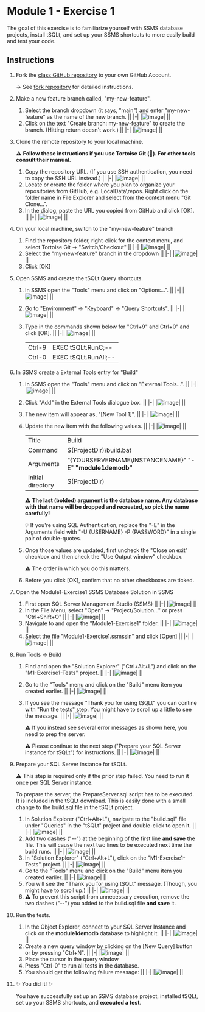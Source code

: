 # Module 1 - Exercise 1
The goal of this exercise is to familiarize yourself with SSMS database projects, install tSQLt, and set up your SSMS shortcuts to more easily build and test your code.

## Instructions

1. Fork the [class GitHub repository](https://github.com/sqlity-net/dataplatform-devops-demos) to your own GitHub Account.

   → See [fork repository](../../../) for detailed instructions.
   
1. Make a new feature branch called, "my-new-feature".
   1. Select the branch dropdown (it says, "main") and enter "my-new-feature" as the name of the new branch.
      ||
      |-|
      |![image](https://user-images.githubusercontent.com/298017/113496568-e1f17580-94c8-11eb-9a56-87963d9920fb.png)|
      ||
   1. Click on the text "Create branch: my-new-feature" to create the branch. (Hitting return doesn't work.)
      ||
      |-|
      |![image](https://user-images.githubusercontent.com/298017/113496576-f3d31880-94c8-11eb-95bb-dab2ac2767aa.png)|
      ||
      
1. Clone the remote repository to your local machine.

   :warning: **Follow these instructions if you use Tortoise Git (:turtle:). For other tools consult their manual.**
   1. Copy the repository URL. (If you use SSH authentication, you need to copy the SSH URL instead.)
      ||
      |-|
      |![image](https://user-images.githubusercontent.com/298017/113521157-9e991480-9565-11eb-9f68-732a628183cb.png)|
      ||
   1. Locate or create the folder where you plan to organize your repositories from GitHub, e.g. LocalData\repos. Right click on the folder name in File Explorer and select from the context menu "Git Clone...".
   1. In the dialog, paste the URL you copied from GitHub and click [OK].
      ||
      |-|
      |![image](https://user-images.githubusercontent.com/298017/113521237-2a12a580-9566-11eb-9e8f-be9226ff373c.png)|
      ||
      
1. On your local machine, switch to the "my-new-feature" branch
   1. Find the repository folder, right-click for the context menu, and select Tortoise Git → "Switch/Checkout" 
      ||
      |-|
      |![image](https://user-images.githubusercontent.com/298017/113519762-5e816400-955c-11eb-845f-ff02f036b2b9.png)|
      ||
   1. Select the "my-new-feature" branch in the dropdown
      ||
      |-|
      |![image](https://user-images.githubusercontent.com/298017/113521214-03ed0580-9566-11eb-84f9-61454bb446b6.png)|
      ||
   1. Click [OK]
1. Open SSMS and create the tSQLt Query shortcuts.
   1. In SSMS open the "Tools" menu and click on "Options...".
      ||
      |-|
      |![image](https://user-images.githubusercontent.com/298017/113520095-cb95f900-955e-11eb-8277-5bb79130a203.png)|
      ||
   1. Go to "Environment" → "Keyboard" → "Query Shortcuts".
      ||
      |-|
      |![image](https://user-images.githubusercontent.com/298017/113520136-1152c180-955f-11eb-93e3-5b9aadcee0b5.png)|
      ||
   1. Type in the commands shown below for "Ctrl+9" and Ctrl+0" and click [OK].
      ||
      |-|
      |![image](https://user-images.githubusercontent.com/298017/113520144-1b74c000-955f-11eb-9724-6a951ae8973d.png)|
      ||
      
      |||
      |-|-|
      |Ctrl-9 | EXEC tSQLt.RunC;--|
      |Ctrl-0 | EXEC tSQLt.RunAll;--|
1. In SSMS create a External Tools entry for "Build"
   1. In SSMS open the "Tools" menu and click on "External Tools...".
      ||
      |-|
      |![image](https://user-images.githubusercontent.com/298017/113520524-a5be2380-9561-11eb-8a7d-ddec52ba8cb6.png)|
      ||
   1. Click "Add" in the External Tools dialogue box.
      ||
      |-|
      |![image](https://user-images.githubusercontent.com/298017/113520527-abb40480-9561-11eb-9a52-c667c4e12b61.png)|
      ||
   1. The new item will appear as, "[New Tool 1]".
      ||
      |-|
      |![image](https://user-images.githubusercontent.com/298017/113520532-b79fc680-9561-11eb-858f-efb8091b684f.png)|
      ||
   1. Update the new item with the following values.
      ||
      |-|
      |![image](https://user-images.githubusercontent.com/298017/113520540-c4241f00-9561-11eb-9ee2-ea18067758d0.png)|
      ||

      |||
      |-|-|
      |Title|Build|
      |Command|$(ProjectDir)\build.bat|
      |Arguments|"{YOURSERVERNAME\INSTANCENAME}" "-E" **"module1demodb"**|
      |Initial directory|$(ProjectDir)|
      
      :warning: **The last (bolded) argument is the database name. Any database with that name will be dropped and recreated, so pick the name carefully!**
      
      :bulb: If you're using SQL Authentication, replace the "-E" in the Arguments field with "-U {USERNAME} -P {PASSWORD}" in a single pair of double-quotes.
      
   1. Once those values are updated, first uncheck the "Close on exit" checkbox and then check the "Use Output window" checkbox. 
      
      :warning: The order in which you do this matters.
      
   1. Before you click [OK], confirm that no other checkboxes are ticked.

1. Open the Module1-Exercise1 SSMS Database Solution in SSMS
   1. First open SQL Server Management Studio (SSMS)
      ||
      |-|
      |![image](https://user-images.githubusercontent.com/298017/113521046-000cb380-9565-11eb-8c02-ab7c6110c1ca.png)|
      ||
   1. In the File Menu, select "Open" → "Project/Solution..." or press "Ctrl+Shift+O"
      ||
      |-|
      |![image](https://user-images.githubusercontent.com/298017/113521053-0864ee80-9565-11eb-8c72-028ec4830575.png)|
      ||
   1. Navigate to and open the "Module1-Exercise1" folder.
      ||
      |-|
      |![image](https://user-images.githubusercontent.com/298017/113521084-3f3b0480-9565-11eb-883a-e680b2fa0ed7.png)|
      ||
   1. Select the file "Module1-Exercise1.ssmssln" and click [Open]
      ||
      |-|
      |![image](https://user-images.githubusercontent.com/298017/113521090-5a0d7900-9565-11eb-8cf1-2ab7a47ec29a.png)|
      ||
1. Run Tools → Build
   1. Find and open the "Solution Explorer" ("Ctrl+Alt+L") and click on the "M1-Exercise1-Tests" project.
      ||
      |-|
      |![image](https://user-images.githubusercontent.com/298017/113521405-45ca7b80-9567-11eb-9f02-d1d72f8ba0dc.png)|
      ||
   1. Go to the "Tools" menu and click on the "Build" menu item you created earlier.
      ||
      |-|
      |![image](https://user-images.githubusercontent.com/298017/113527639-2b56c900-958c-11eb-8586-94cf8a334d04.png)|
      ||
   1. If you see the message "Thank you for using tSQLt" you can contine with "Run the tests" step. You might have to scroll up a little to see the message.
      ||
      |-|
      |![image](https://user-images.githubusercontent.com/298017/113521466-9c37ba00-9567-11eb-8589-98584fde83f1.png)|
      ||
      
      :warning: If you instead see several error messages as shown here, you need to prep the server.
      
      :warning: Please continue to the next step ("Prepare your SQL Server instance for tSQLt") for instructions.
      ||
      |-|
      |![image](https://user-images.githubusercontent.com/298017/113527947-23e3ef80-958d-11eb-8952-16772de07850.png)|
      ||
1. Prepare your SQL Server instance for tSQLt.

   :warning: This step is required only if the prior step failed. You need to run it once per SQL Server instance.
   
   To prepare the server, the PrepareServer.sql script has to be executed. It is included in the tSQLt download. This is easily done with a small change to the build.sql file in the tSQLt project.
   1. In Solution Explorer ("Ctrl+Alt+L"), navigate to the "build.sql" file under "Queries" in the "tSQLt" project and double-click to open it.
      ||
      |-|
      |![image](https://user-images.githubusercontent.com/298017/113528687-4ecf4300-958f-11eb-834b-cc8dd72b4517.png)|
      ||
   1. Add two dashes ("--") at the beginning of the first line **and save** the file. This will cause the next two lines to be executed next time the build runs.
      ||
      |-|
      |![image](https://user-images.githubusercontent.com/298017/113529093-88ed1480-9590-11eb-9f0f-a807e15b7474.png)|
      ||
   1. In "Solution Explorer" ("Ctrl+Alt+L"), click on the "M1-Exercise1-Tests" project.
      ||
      |-|
      |![image](https://user-images.githubusercontent.com/298017/113521405-45ca7b80-9567-11eb-9f02-d1d72f8ba0dc.png)|
      ||
   1. Go to the "Tools" menu and click on the "Build" menu item you created earlier.
      ||
      |-|
      |![image](https://user-images.githubusercontent.com/298017/113527639-2b56c900-958c-11eb-8586-94cf8a334d04.png)|
      ||
   1. You will see the "Thank you for using tSQLt" message. (Though, you might have to scroll up.)
      ||
      |-|
      |![image](https://user-images.githubusercontent.com/298017/113521466-9c37ba00-9567-11eb-8589-98584fde83f1.png)|
      ||
   1. :warning: To prevent this script from unnecessary execution, remove the two dashes ("--") you added to the build.sql file **and save** it.
   
1. Run the tests.
   1. In the Object Explorer, connect to your SQL Server Instance and click on the **module1demodb** database to highlight it.
      ||
      |-|
      |![image](https://user-images.githubusercontent.com/298017/113521505-dc973800-9567-11eb-84ab-61e6a7fa93a2.png)|
      ||
   1. Create a new query window by clicking on the [New Query] button or by pressing "Ctrl+N".
      ||
      |-|
      |![image](https://user-images.githubusercontent.com/298017/113521524-f6d11600-9567-11eb-9760-4cacc1db7893.png)|
      ||
   1. Place the cursor in the query window
   1. Press "Ctrl-0" to run all tests in the database.
   1. You should get the following failure message:
      ||
      |-|
      |![image](https://user-images.githubusercontent.com/298017/113529786-6825be80-9592-11eb-9027-360e7f2c1157.png)|
      ||
1. :sparkles: You did it! :sparkles:

   You have successfully set up an SSMS database project, installed tSQLt, set up your SSMS shortcuts, and **executed a test**. 
